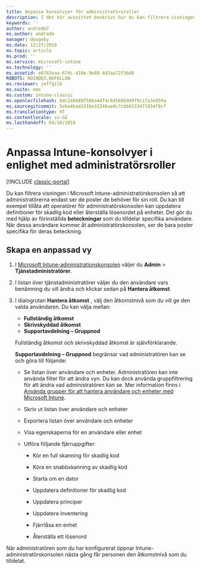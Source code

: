 ```yaml
---
title: Anpassa konsolvyer för administratörsroller
description: I det här avsnittet beskrivs hur du kan filtrera visningen i Intune-administratörskonsolen så att administratörer endast ser de objekt som de behöver.
keywords: ''
author: andredm7
ms.author: andredm
manager: dougeby
ms.date: 12/27/2016
ms.topic: article
ms.prod: ''
ms.service: microsoft-intune
ms.technology: ''
ms.assetid: e0783eaa-67dc-410e-9e80-4d3aa72f36d8
ROBOTS: NOINDEX,NOFOLLOW
ms.reviewer: jeffgilb
ms.suite: ems
ms.custom: intune-classic
ms.openlocfilehash: bdc248689f586a44f4c84568b9d9f9c1fa3e059a
ms.sourcegitcommit: 5eba4bad151be32346aedc7cbb0333d71934f8cf
ms.translationtype: HT
ms.contentlocale: sv-SE
ms.lasthandoff: 04/16/2018
---
```

# <a name="customize-intune-console-views-according-to-admin-roles"></a>Anpassa Intune-konsolvyer i enlighet med administratörsroller

[!INCLUDE [classic-portal](../includes/classic-portal.md)]

Du kan filtrera visningen i Microsoft Intune-administratörskonsolen så att administratörerna endast ser de poster de behöver för sin roll. Du kan till exempel tillåta att operatörer för administratörskonsolen kan uppdatera definitioner för skadlig kod eller återställa lösenordet på enheter. Det gör du med hjälp av förinställda **beteckningar** som du tilldelar specifika användare. När dessa användare kommer åt administratörskonsolen, ser de bara poster specifika för deras beteckning.

## <a name="to-create-a-custom-view"></a>Skapa en anpassad vy

1. I [Microsoft Intune-administrationskonsolen](https://manage.microsoft.com) väljer du **Admin** &gt; **Tjänstadministratörer**.

2. I listan över tjänstadministratörer väljer du den användare vars benämning du vill ändra och klickar sedan på **Hantera åtkomst**.

3. I dialogrutan **Hantera åtkomst** , välj den åtkomstnivå som du vill ge den valda användaren. Du kan välja mellan:

   -   **Fullständig åtkomst**
   -   **Skrivskyddad åtkomst**
   -   **Supportavdelning – Gruppnod**

   Fullständig åtkomst och skrivskyddad åtkomst är självförklarande. <!--- **Helpdesk - Groups Node** allows users to choose from one of the following designations that provide custom levels of access to the Intune admin console:--->

   **Supportavdelning – Gruppnod** begränsar vad administratören kan se och göra till följande:

   -   Se listan över användare och enheter. Administratören kan inte använda filter för att ändra vyn. Du kan dock använda gruppfiltrering för att ändra vad administratören kan se. Mer information finns i [Använda grupper för att hantera användare och enheter med Microsoft Intune](use-groups-to-manage-users-and-devices-with-microsoft-intune.md).

   -   Skriv ut listan över användare och enheter

   -   Exportera listan över användare och enheter

   -   Visa egenskaperna för en användare eller enhet

   -   Utföra följande fjärruppgifter:

       -   Kör en full skanning för skadlig kod

       -   Köra en snabbskanning av skadlig kod

       -   Starta om en dator

       -   Uppdatera definitioner för skadlig kod

       -   Uppdatera principer

       -   Uppdatera inventering

       -   Fjärrlåsa en enhet

       -   Återställa ett lösenord

När administratören som du har konfigurerat öppnar Intune-administratörskonsolen nästa gång får personen den åtkomstnivå som du tilldelat.
